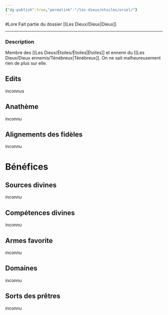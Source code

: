 ```yaml
---
{"dg-publish":true,"permalink":"/les-dieux/etoiles/oriel/"}
---
```


#Lore
Fait partie du dossier [[Les Dieux/Dieux\|Dieux]]

-------

### Description
Membre des [[Les Dieux/Étoiles/Étoiles\|Étoiles]] et ennemi du [[Les Dieux/Dieux ennemis/Ténébreux\|Ténébreux]]. On ne sait malheureusement rien de plus sur elle.
## Edits
inconnus
## Anathème
inconnu
## Alignements des fidèles
inconnu
# Bénéfices
## Sources divines
inconnu
## Compétences divines
inconnu
## Armes favorite
inconnu
## Domaines
inconnu
## Sorts des prêtres
inconnu